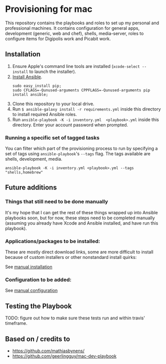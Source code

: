 # Provisioning for mac

This repository contains the playbooks and roles to set up my personal and professional machines. It contains configuration for general apps, development (generic, web and chef), shells, media-server, roles to configure items for Digipolis work and Picabit work.

## Installation

1. Ensure Apple's command line tools are installed (`xcode-select --install` to launch the installer).
2. [Install Ansible](http://docs.ansible.com/intro_installation.html).
    ```
    sudo easy_install pip;
    sudo CFLAGS=-Qunused-arguments CPPFLAGS=-Qunused-arguments pip install ansible;
    ```
3. Clone this repository to your local drive.
4. Run `$ ansible-galaxy install -r requirements.yml` inside this directory to install required Ansible roles.
5. Run `ansible-playbook -K -i inventory.yml  <playbook>.yml` inside this directory. Enter your account password when prompted.

### Running a specific set of tagged tasks

You can filter which part of the provisioning process to run by specifying a set of tags using `ansible-playbook`'s `--tags` flag. The tags available are shells, development, media.

```
ansible-playbook -K -i inventory.yml <playbook>.yml --tags "shells,homebrew"
```

## Future additions

### Things that still need to be done manually

It's my hope that I can get the rest of these things wrapped up into Ansible playbooks soon, but for now, these steps need to be completed manually (assuming you already have Xcode and Ansible installed, and have run this playbook).

### Applications/packages to be installed:

These are mostly direct download links, some are more difficult to install because of custom installers or other nonstandard install quirks:

See [manual installation](MANUAL_INSTALLATION.md)

### Configuration to be added:

See [manual configuration](MANUAL_CONFIGURATION.md)

## Testing the Playbook

TODO: figure out how to make sure these tests run and within travis' timeframe.

## Based on / credits to

* https://github.com/mathiasbynens/
* https://github.com/geerlingguy/mac-dev-playbook